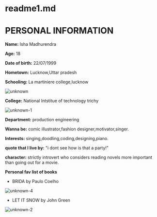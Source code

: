 # readme1.md
# PERSONAL INFORMATION
**Name:** Isha Madhurendra

**Age:** 18

**Date of birth:** 22/07/1999

**Hometown:** Lucknow,Uttar pradesh

**Schooling:** La martiniere college,lucknow

![unknown](https://user-images.githubusercontent.com/38503822/39719592-4d25a9fa-5257-11e8-9ead-f5a066a7c6e9.jpeg)


**College:** National Intstitue of technology trichy

![unknown-1](https://user-images.githubusercontent.com/38503822/39719914-4a3afda2-5258-11e8-84b3-bee1bb65ec11.jpeg)


**Department:** production engineering

**Wanna be:** comic illustrator,fashion designer,motivator,singer.

**Interests:** singing,doodling,coding,designing,piano.

**quote that I live by:** "i dont see how is that a party!"

**character:** strictly introvert who considers reading novels more important than going out for a movie.

**Personal fav list of books**

* BRIDA by Paulo Coelho

![unknown-4](https://user-images.githubusercontent.com/38503822/39720305-9068173c-5259-11e8-8dd1-6daad7c8dbfc.jpeg)


* LET IT SNOW by John Green

![unknown-2](https://user-images.githubusercontent.com/38503822/39720020-9d7a1340-5258-11e8-9437-50767e1b9030.jpeg)
